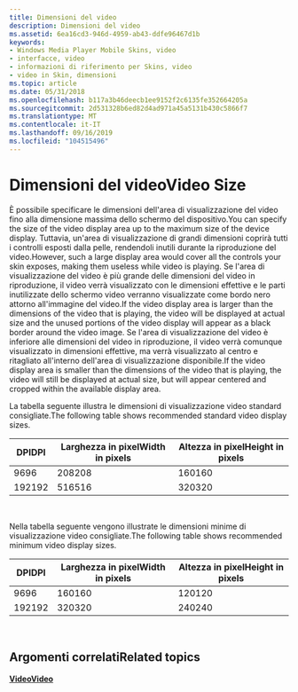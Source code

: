 ```yaml
---
title: Dimensioni del video
description: Dimensioni del video
ms.assetid: 6ea16cd3-946d-4959-ab43-ddfe96467d1b
keywords:
- Windows Media Player Mobile Skins, video
- interfacce, video
- informazioni di riferimento per Skins, video
- video in Skin, dimensioni
ms.topic: article
ms.date: 05/31/2018
ms.openlocfilehash: b117a3b46deecb1ee9152f2c6135fe352664205a
ms.sourcegitcommit: 2d531328b6ed82d4ad971a45a5131b430c5866f7
ms.translationtype: MT
ms.contentlocale: it-IT
ms.lasthandoff: 09/16/2019
ms.locfileid: "104515496"
---
```

# <a name="video-size"></a><span data-ttu-id="46f72-107">Dimensioni del video</span><span class="sxs-lookup"><span data-stu-id="46f72-107">Video Size</span></span>

<span data-ttu-id="46f72-108">È possibile specificare le dimensioni dell'area di visualizzazione del video fino alla dimensione massima dello schermo del dispositivo.</span><span class="sxs-lookup"><span data-stu-id="46f72-108">You can specify the size of the video display area up to the maximum size of the device display.</span></span> <span data-ttu-id="46f72-109">Tuttavia, un'area di visualizzazione di grandi dimensioni coprirà tutti i controlli esposti dalla pelle, rendendoli inutili durante la riproduzione del video.</span><span class="sxs-lookup"><span data-stu-id="46f72-109">However, such a large display area would cover all the controls your skin exposes, making them useless while video is playing.</span></span> <span data-ttu-id="46f72-110">Se l'area di visualizzazione del video è più grande delle dimensioni del video in riproduzione, il video verrà visualizzato con le dimensioni effettive e le parti inutilizzate dello schermo video verranno visualizzate come bordo nero attorno all'immagine del video.</span><span class="sxs-lookup"><span data-stu-id="46f72-110">If the video display area is larger than the dimensions of the video that is playing, the video will be displayed at actual size and the unused portions of the video display will appear as a black border around the video image.</span></span> <span data-ttu-id="46f72-111">Se l'area di visualizzazione del video è inferiore alle dimensioni del video in riproduzione, il video verrà comunque visualizzato in dimensioni effettive, ma verrà visualizzato al centro e ritagliato all'interno dell'area di visualizzazione disponibile.</span><span class="sxs-lookup"><span data-stu-id="46f72-111">If the video display area is smaller than the dimensions of the video that is playing, the video will still be displayed at actual size, but will appear centered and cropped within the available display area.</span></span>

<span data-ttu-id="46f72-112">La tabella seguente illustra le dimensioni di visualizzazione video standard consigliate.</span><span class="sxs-lookup"><span data-stu-id="46f72-112">The following table shows recommended standard video display sizes.</span></span>



| <span data-ttu-id="46f72-113">DPI</span><span class="sxs-lookup"><span data-stu-id="46f72-113">DPI</span></span> | <span data-ttu-id="46f72-114">Larghezza in pixel</span><span class="sxs-lookup"><span data-stu-id="46f72-114">Width in pixels</span></span> | <span data-ttu-id="46f72-115">Altezza in pixel</span><span class="sxs-lookup"><span data-stu-id="46f72-115">Height in pixels</span></span> |
|-----|-----------------|------------------|
| <span data-ttu-id="46f72-116">96</span><span class="sxs-lookup"><span data-stu-id="46f72-116">96</span></span>  | <span data-ttu-id="46f72-117">208</span><span class="sxs-lookup"><span data-stu-id="46f72-117">208</span></span>             | <span data-ttu-id="46f72-118">160</span><span class="sxs-lookup"><span data-stu-id="46f72-118">160</span></span>              |
| <span data-ttu-id="46f72-119">192</span><span class="sxs-lookup"><span data-stu-id="46f72-119">192</span></span> | <span data-ttu-id="46f72-120">516</span><span class="sxs-lookup"><span data-stu-id="46f72-120">516</span></span>             | <span data-ttu-id="46f72-121">320</span><span class="sxs-lookup"><span data-stu-id="46f72-121">320</span></span>              |



 

<span data-ttu-id="46f72-122">Nella tabella seguente vengono illustrate le dimensioni minime di visualizzazione video consigliate.</span><span class="sxs-lookup"><span data-stu-id="46f72-122">The following table shows recommended minimum video display sizes.</span></span>



| <span data-ttu-id="46f72-123">DPI</span><span class="sxs-lookup"><span data-stu-id="46f72-123">DPI</span></span> | <span data-ttu-id="46f72-124">Larghezza in pixel</span><span class="sxs-lookup"><span data-stu-id="46f72-124">Width in pixels</span></span> | <span data-ttu-id="46f72-125">Altezza in pixel</span><span class="sxs-lookup"><span data-stu-id="46f72-125">Height in pixels</span></span> |
|-----|-----------------|------------------|
| <span data-ttu-id="46f72-126">96</span><span class="sxs-lookup"><span data-stu-id="46f72-126">96</span></span>  | <span data-ttu-id="46f72-127">160</span><span class="sxs-lookup"><span data-stu-id="46f72-127">160</span></span>             | <span data-ttu-id="46f72-128">120</span><span class="sxs-lookup"><span data-stu-id="46f72-128">120</span></span>              |
| <span data-ttu-id="46f72-129">192</span><span class="sxs-lookup"><span data-stu-id="46f72-129">192</span></span> | <span data-ttu-id="46f72-130">320</span><span class="sxs-lookup"><span data-stu-id="46f72-130">320</span></span>             | <span data-ttu-id="46f72-131">240</span><span class="sxs-lookup"><span data-stu-id="46f72-131">240</span></span>              |



 

## <a name="related-topics"></a><span data-ttu-id="46f72-132">Argomenti correlati</span><span class="sxs-lookup"><span data-stu-id="46f72-132">Related topics</span></span>

<dl> <dt>

[<span data-ttu-id="46f72-133">**Video**</span><span class="sxs-lookup"><span data-stu-id="46f72-133">**Video**</span></span>](video.md)
</dt> </dl>

 

 




